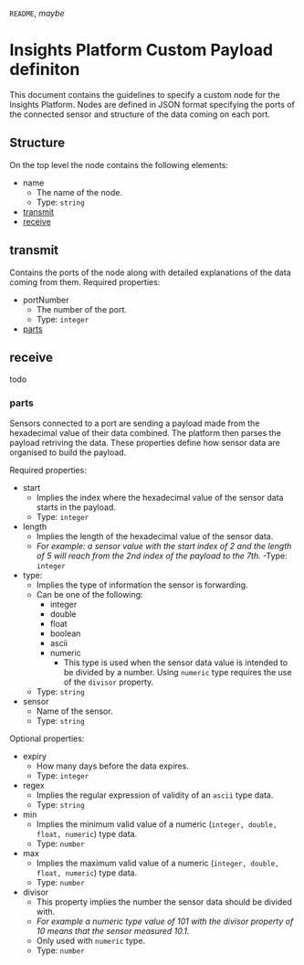 `README`, *maybe*

# Insights Platform Custom Payload definiton
This document contains the guidelines to specify a custom node for the Insights Platform. Nodes are defined in JSON format specifying the ports of the connected sensor and structure of the data coming on each port.

## Structure
On the top level the node contains the following elements:
- name
  - The name of the node.
  - Type: `string`
- [transmit](#transmit)
- [receive](#receive)

## transmit
Contains the ports of the node along with detailed explanations of the data coming from them.
Required properties:
- portNumber
  - The number of the port.
  - Type: `integer`
- [parts](#parts)

## receive
todo

### parts
Sensors connected to a port are sending a payload made from the hexadecimal value of their data combined. The platform then parses the payload retriving the data. These properties define how sensor data are organised to build the payload.

Required properties:
 - start
   - Implies the index where the hexadecimal value of the sensor data starts in the payload.
   - Type: `integer`
 - length
   - Implies the length of the hexadecimal value of the sensor data.
   - *For example: a sensor value with the start index of 2 and the length of 5 will reach from the 2nd index of the payload to the 7th.*
   -Type: `integer`
 - type:
   - Implies the type of information the sensor is forwarding.
   - Can be one of the following:
     - integer
     - double
     - float
     - boolean
     - ascii
     - numeric
       - This type is used when the sensor data value is intended to be divided by a number. Using `numeric` type requires the use of the `divisor` property.
    - Type: `string`
 - sensor
   - Name of the sensor.
   - Type: `string`

Optional properties:
 - expiry
   - How many days before the data expires.
   - Type: `integer`
 - regex
   - Implies the regular expression of validity of an `ascii` type data.
   - Type: `string`
 - min
   - Implies the minimum valid value of a numeric (`integer, double, float, numeric`) type data.
   - Type: `number`
 - max
   - Implies the maximum valid value of a numeric (`integer, double, float, numeric`) type data.
   - Type: `number`
 - divisor
   - This property implies the number the sensor data should be divided with.
   - *For example a numeric type value of 101 with the divisor property of 10 means that the sensor measured 10.1.*
   - Only used with `numeric` type.
   - Type: `number`
